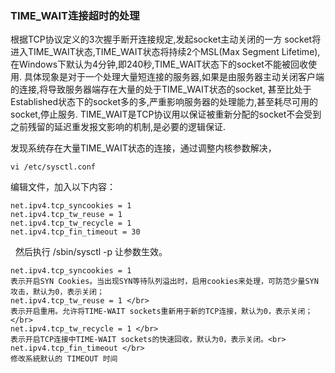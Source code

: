### TIME_WAIT连接超时的处理

根据TCP协议定义的3次握手断开连接规定,发起socket主动关闭的一方 socket将进入TIME_WAIT状态,TIME_WAIT状态将持续2个MSL(Max Segment Lifetime),在Windows下默认为4分钟,即240秒,TIME_WAIT状态下的socket不能被回收使用. 具体现象是对于一个处理大量短连接的服务器,如果是由服务器主动关闭客户端的连接,将导致服务器端存在大量的处于TIME_WAIT状态的socket, 甚至比处于Established状态下的socket多的多,严重影响服务器的处理能力,甚至耗尽可用的socket,停止服务. TIME_WAIT是TCP协议用以保证被重新分配的socket不会受到之前残留的延迟重发报文影响的机制,是必要的逻辑保证.

发现系统存在大量TIME_WAIT状态的连接，通过调整内核参数解决，</br>
```
vi /etc/sysctl.conf
```
编辑文件，加入以下内容：
```
net.ipv4.tcp_syncookies = 1
net.ipv4.tcp_tw_reuse = 1
net.ipv4.tcp_tw_recycle = 1
net.ipv4.tcp_fin_timeout = 30
````
 
然后执行 /sbin/sysctl -p 让参数生效。</br>

```
net.ipv4.tcp_syncookies = 1  
表示开启SYN Cookies。当出现SYN等待队列溢出时，启用cookies来处理，可防范少量SYN攻击，默认为0，表示关闭；
net.ipv4.tcp_tw_reuse = 1 </br>
表示开启重用。允许将TIME-WAIT sockets重新用于新的TCP连接，默认为0，表示关闭；</br>
net.ipv4.tcp_tw_recycle = 1 </br>
表示开启TCP连接中TIME-WAIT sockets的快速回收，默认为0，表示关闭。<br>
net.ipv4.tcp_fin_timeout </br>
修改系統默认的 TIMEOUT 时间
```
